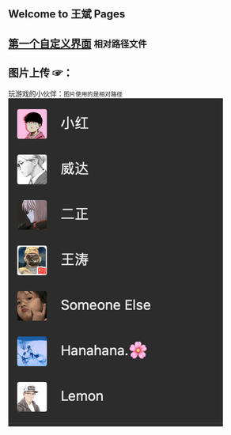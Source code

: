 ## Welcome to 王斌 Pages

## [第一个自定义界面](./index2.html) `相对路径文件`

## 图片上传 ☞：

玩游戏的小伙伴：`图片使用的是相对路径`  
![成员 微信截图](./images/playgames.png)

